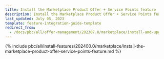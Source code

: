 ```yaml
---
title: Install the Marketplace Product Offer + Service Points feature
description: Install the Marketplace Product Offer + Service Points feature     
last_updated: July 05, 2023
template: feature-integration-guide-template
redirect_from:
  - /docs/pbc/all/offer-management/202307.0/marketplace/install-and-upgrade/install-the-marketplace-product-offer-service-points-feature.html
---
```


{% include pbc/all/install-features/202400.0/marketplace/install-the-marketplace-product-offer-service-points-feature.md %} <!-- To edit, see /_includes/pbc/all/install-features/202307.0/marketplace/install-the-marketplace-product-offer-service-points-feature.md -->
